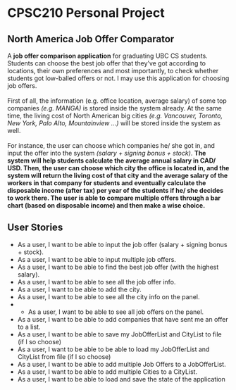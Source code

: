 # CPSC210 Personal Project

## North America Job Offer Comparator

A **job offer comparison application** for graduating UBC CS students. Students can choose the best job offer that they’ve
got according to locations, their own preferences and most importantly, to check whether students got low-balled offers 
or not. I may use this application for choosing job offers.<br>
<br>
First of all, the information (e.g. office location, average salary) of some top companies <em>(e.g. MANGA)</em> is 
stored inside the system already. At the same time, the living cost of North American big cities <em>(e.g. Vancouver, 
Toronto, New York, Palo Alto, Mountainview …)</em> will be stored inside the system as well. <br>
<br>
For instance, the user can choose which companies he/ she got in, and input the offer into the system *(salary + signing 
bonus + stock)*. **The system will help students calculate the average annual salary in CAD/ USD. Then, the user can choose which city the office is
located in, and the system will return the living cost of that city and the average salary of the workers in that 
company for students and eventually calculate the disposable income (after tax) per year of the students if he/ she 
decides to work there. The user is able to compare multiple offers through a bar chart (based on disposable income) and then make a wise choice.**


## User Stories

- As a user, I want to be able to input the job offer (salary + signing bonus + stock).
- As a user, I want to be able to input multiple job offers.
- As a user, I want to be able to find the best job offer (with the highest salary).
- As a user, I want to be able to see all the job offer info.
- As a user, I want to be able to add the city.
- As a user, I want to be able to see all the city info on the panel.
- - As a user, I want to be able to see all job offers on the panel.
- As a user, I want to be able to add companies that have sent me an offer to a list.
- As a user, I want to be able to save my JobOfferList and CityList to file (if I so choose)
- As a user, I want to be able to be able to load my JobOfferList and CityList from file (if I so choose)
- As a user, I want to be able to add multiple Job Offers to a JobOfferList. 
- As a user, I want to be able to add multiple Cities to a CityList. 
- As a user, I want to be able to load and save the state of the application

